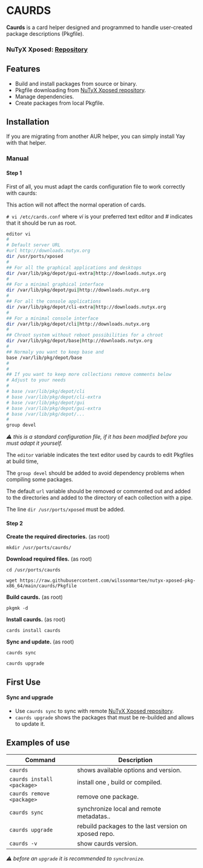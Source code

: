 # CAURDS

**Caurds** is a card helper designed and programmed to handle user-created package descriptions (Pkgfile).

### NuTyX Xposed: [Repository](https://github.com/wilssonmartee/nutyx-xposed-pkg-x86_64)

## Features

- Build and install packages from source or binary.
- Pkgfile downloading from [NuTyX Xposed repository](https://github.com/wilssonmartee/nutyx-xposed-pkg-x86_64).
- Manage dependencies.
- Create packages from local Pkgfile.

## Installation

If you are migrating from another AUR helper, you can simply install Yay with that helper.

### Manual

#### Step 1

First of all, you must adapt the cards configuration file to work correctly with caurds:

This action will not affect the normal operation of cards.

 `# vi /etc/cards.conf` where *vi* is your preferred text editor and *#* indicates that it should be run as root.

```sh
editor vi
#
# Default server URL
#url http://downloads.nutyx.org
dir /usr/ports/xposed
#
## For all the graphical applications and desktops
dir /var/lib/pkg/depot/gui-extra|http://downloads.nutyx.org
#
## For a minimal graphical interface
dir /var/lib/pkg/depot/gui|http://downloads.nutyx.org
#
## For all the console applications
dir /var/lib/pkg/depot/cli-extra|http://downloads.nutyx.org
#
## For a minimal console interface
dir /var/lib/pkg/depot/cli|http://downloads.nutyx.org
#
## Chroot system without reboot possibilities for a chroot
dir /var/lib/pkg/depot/base|http://downloads.nutyx.org
#
## Normaly you want to keep base and
base /var/lib/pkg/depot/base
#
#
## If you want to keep more collections remove comments below
# Adjust to your needs
#
# base /var/lib/pkg/depot/cli
# base /var/lib/pkg/depot/cli-extra
# base /var/lib/pkg/depot/gui
# base /var/lib/pkg/depot/gui-extra
# base /var/lib/pkg/depot/...         
#
group devel

```

*⚠️ this is a standard configuration file, if it has been modified before you must adapt it yourself.*

The `editor` variable indicates the text editor used by caurds to edit Pkgfiles at build time,

The `group devel` should be added to avoid dependency problems when compiling some packages.

The default `url` variable should be removed or commented out and added to the directories and added to the directory of each collection with a pipe.

The line `dir /usr/ports/xposed` must be added.

#### Step 2

**Create the required directories.**
(as root)

`mkdir /usr/ports/caurds/`

**Download required files.**
(as root)

`cd /usr/ports/caurds`

`wget https://raw.githubusercontent.com/wilssonmartee/nutyx-xposed-pkg-x86_64/main/caurds/Pkgfile`

**Build caurds.**
(as root)

`pkgmk -d`

**Install caurds.**
(as root)

`cards install caurds`

**Sync and update.**
(as root)

`caurds sync`

`caurds upgrade`

## First Use

#### Sync and upgrade

- Use `caurds sync` to sync with remote [NuTyX Xposed repository](https://github.com/wilssonmartee/nutyx-xposed-pkg-x86_64).
- `caurds upgrade` shows the packages that must be re-builded and allows to update it.

## Examples of use

| Command                                  | Description                                                                                         |
| ---------------------------------------- | --------------------------------------------------------------------------------------------------- |
| `caurds`                                 | shows available options and version.                                                                |
| `caurds install <package>`               | install one <package>, build or compiled.                                                           |
| `caurds remove <package>`                | remove one package.                                                                                 |
| `caurds sync`                            | synchronize local and remote metadatas..                                                            |
| `caurds upgrade`                         | rebuild packages to the last version on xposed repo.                                                |
| `caurds -v`                              | show caurds version.                                                                                |

  *⚠️ before an `upgrade` it is recommended to `synchronize`.*

  
